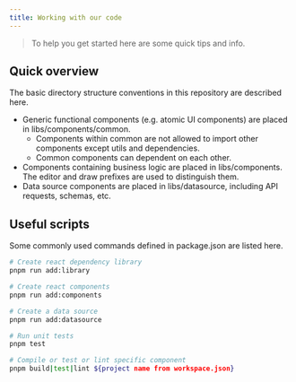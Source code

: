 ```yaml
---
title: Working with our code
---
```


> To help you get started here are some quick tips and info.

## Quick overview

The basic directory structure conventions in this repository are described here.

- Generic functional components (e.g. atomic UI components) are placed in libs/components/common.
  - Components within common are not allowed to import other components except utils and dependencies.
  - Common components can dependent on each other.
- Components containing business logic are placed in libs/components. The editor and draw prefixes are used to distinguish them.
- Data source components are placed in libs/datasource, including API requests, schemas, etc.

## Useful scripts

Some commonly used commands defined in package.json are listed here.

```bash
# Create react dependency library
pnpm run add:library

# Create react components
pnpm run add:components

# Create a data source
pnpm run add:datasource

# Run unit tests
pnpm test

# Compile or test or lint specific component
pnpm build|test|lint ${project name from workspace.json}
```
